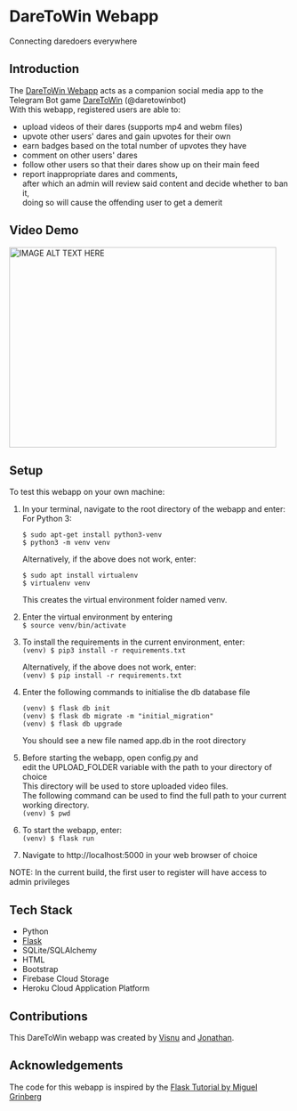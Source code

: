 # DareToWin Webapp

Connecting daredoers everywhere

## Introduction

The <a href='http://daretowinweb.herokuapp.com/'>DareToWin Webapp</a> acts as a companion social media app to the Telegram Bot game <a href=https://github.com/VisnuRavi/DareToWinSubmit>DareToWin</a> (@daretowinbot)<br>
With this webapp, registered users are able to:
* upload videos of their dares (supports mp4 and webm files)
* upvote other users' dares and gain upvotes for their own
* earn badges based on the total number of upvotes they have
* comment on other users' dares
* follow other users so that their dares show up on their main feed
* report inappropriate dares and comments,<br>
  after which an admin will review said content and decide whether to ban it,<br>
  doing so will cause the offending user to get a demerit

## Video Demo
<a href="http://www.youtube.com/watch?feature=player_embedded&v=FbWiYg62btQ
" target="_blank"><img src="http://img.youtube.com/vi/FbWiYg62btQ/0.jpg" 
alt="IMAGE ALT TEXT HERE" width="480" height="360" border="0" /></a>

## Setup

To test this webapp on your own machine:

1. In your terminal, navigate to the root directory of the webapp and enter:<br>
    For Python 3:<br>
    ```
    $ sudo apt-get install python3-venv
    $ python3 -m venv venv
    ```
    Alternatively, if the above does not work, enter:<br>
    ```
    $ sudo apt install virtualenv
    $ virtualenv venv
    ```
   This creates the virtual environment folder named venv.<br>

2. Enter the virtual environment by entering<br>
    `$ source venv/bin/activate`<br>
    
3. To install the requirements in the current environment, enter:<br>
    `(venv) $ pip3 install -r requirements.txt`<br>
    
    Alternatively, if the above does not work, enter:<br>
    `(venv) $ pip install -r requirements.txt`<br>
    
4. Enter the following commands to initialise the db database file<br>
    ```
    (venv) $ flask db init
    (venv) $ flask db migrate -m "initial_migration"
    (venv) $ flask db upgrade
    ```
   You should see a new file named app.db in the root directory<br>
   
5. Before starting the webapp, open config.py and<br>
   edit the UPLOAD_FOLDER variable with the path to your directory of choice<br>
   This directory will be used to store uploaded video files.<br>
   The following command can be used to find the full path to your current working directory.<br>
   `(venv) $ pwd`<br>

5. To start the webapp, enter:<br>
   `(venv) $ flask run`<br>
    
6. Navigate to http://localhost:5000 in your web browser of choice

NOTE: In the current build, the first user to register will have access to admin privileges

## Tech Stack
* Python
* <a href=https://flask.palletsprojects.com/en/1.1.x/api/>Flask</a>
* SQLite/SQLAlchemy
* HTML
* Bootstrap
* Firebase Cloud Storage
* Heroku Cloud Application Platform

## Contributions
This DareToWin webapp was created by <a href='https://github.com/VisnuRavi'>Visnu</a> and <a href='https://github.com/Jonathan-Cao'>Jonathan</a>.

## Acknowledgements
The code for this webapp is inspired by the <a href="https://blog.miguelgrinberg.com/post/the-flask-mega-tutorial-part-i-hello-world" target="_blank">Flask Tutorial by Miguel Grinberg</a>
